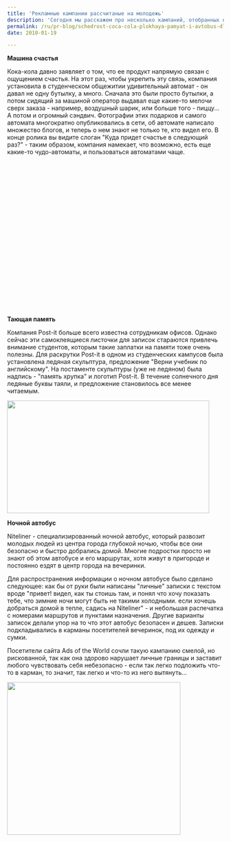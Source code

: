 ```yaml
---
title: 'Рекламные кампании рассчитаные на молодежь'
description: 'Сегодня мы расскажем про несколько кампаний, отобранных недавно в коллекцию сайта Ads of the World. Все эти кампании объединяет одно - стремление привлечь молодежную аудиторию, которая известна своей восприимчивостью к качественной рекламе и неприятием &quot;диктаторских&quot; методов. Машина счастья'
permalink: /ru/pr-blog/schedrost-coca-cola-plokhaya-pamyat-i-avtobus-dlya-nochnykh-gulyak
date: 2010-01-19

---
```


<strong>Машина счастья</strong>

Кока-кола давно заявляет о том, что ее продукт напрямую связан с ощущением счастья. На этот раз, чтобы укрепить эту связь, компания установила в студенческом общежитии удивительный автомат - он давал не одну бутылку, а много. Сначала это были просто бутылки, а потом сидящий за машиной оператор выдавал еще какие-то мелочи сверх заказа - например, воздушный шарик, или больше того - пиццу... А потом и огромный сэндвич.  Фотографии этих подарков и самого автомата многократно опубликовались в сети, об автомате написало множество блогов, и теперь о нем знают не только те, кто видел его. В конце ролика вы видите слоган "Куда придет счастье в следующий раз?" - таким образом, компания намекает, что возможно, есть еще какие-то чудо-автоматы, и пользоваться автоматами чаще.

<object width="425" height="344"><param name="movie" value="http://www.youtube.com/v/lqT_dPApj9U&rel=0&color1=0xb1b1b1&color2=0xcfcfcf&hl=en_US&feature=player_embedded&fs=1"></param><param name="allowFullScreen" value="true"></param><param name="allowScriptAccess" value="always"></param><embed src="http://www.youtube.com/v/lqT_dPApj9U&amp;rel=0&amp;color1=0xb1b1b1&amp;color2=0xcfcfcf&amp;hl=en_US&amp;feature=player_embedded&amp;fs=1" type="application/x-shockwave-flash" allowfullscreen="true" allowscriptaccess="always" width="425" height="344"></embed></object>

<strong>Тающая память</strong>

Компания Post-it  больше всего известна сотрудникам офисов. Однако сейчас эти самоклеящиеся листочки для записок  стараются привлечь внимание студентов, которым такие заплатки на памяти тоже очень полезны. Для раскрутки Post-it в одном из студенческих кампусов была установлена ледяная скульптура, предложение "Верни учебник по английскому". На постаменте скульптуры (уже не ледяном) была надпись - "память хрупка" и логотип Post-it. В течение солнечного дня ледяные буквы таяли, и предложение становилось все менее читаемым.

<img src="{{ site.assets }}/upload/postit_0.JPG" alt="" class="post__img" width="470" height="262">

<strong>Ночной автобус</strong>

Niteliner - специализированный ночной автобус, который развозит молодых людей из центра города глубокой ночью, чтобы все они безопасно и быстро добрались домой. Многие подростки просто не знают об этом автобусе и его маршрутах, хотя живут в пригороде и постоянно ездят в центр города на вечеринки.

Для распространения информации о ночном автобусе было сделано следующее: как бы от руки были написаны "личные" записки с текстом вроде "привет! видел, как ты стоишь там, и понял что хочу показать тебе, что зимние ночи могут быть не такими холодными. если хочешь добраться домой в тепле, садись на Niteliner" - и небольшая распечатка с номерами маршрутов и пунктами назначения. Другие варианты записок делали упор на то что этот автобус безопасен и дешев. Записки подкладывались в карманы посетителей вечеринок, под их одежду и сумки.

Посетители сайта Ads of the World сочли такую кампанию смелой, но рискованной, так как она здорово нарушает личные границы и заставит любого чувствовать себя небезопасно - если так легко подложить что-то в карман, то значит, так легко и что-то из него вытянуть...

<img src="{{ site.assets }}/upload/%D1%82%D1%88%D0%BF%D1%80%D0%B5%D0%B8%D0%B3%D1%8B.JPG" alt="" class="post__img" width="403" height="355">

